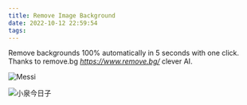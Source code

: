 ```yaml
---
title: Remove Image Background
date: 2022-10-12 22:59:54
tags:
---
```


Remove backgrounds 100% automatically in 5 seconds with one click. Thanks to remove.bg _https://www.remove.bg/_ clever AI.

![Messi](/blog/img/Messi%2030.png "Messi")

![小泉今日子](/blog/img/小泉今日子.png "小泉今日子")



